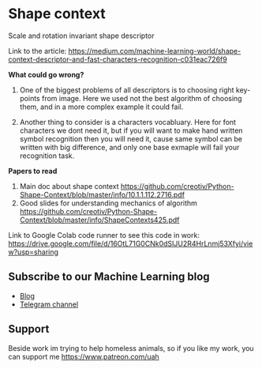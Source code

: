 # Shape context
Scale and rotation invariant shape descriptor

Link to the article: https://medium.com/machine-learning-world/shape-context-descriptor-and-fast-characters-recognition-c031eac726f9

**What could go wrong?**

1. One of the biggest problems of all descriptors is to choosing right key-points from image. Here we used not the best algorithm of choosing them, and in a more complex example it could fail.

2. Another thing to consider is a characters vocabluary. Here for font characters we dont need it, but if you will want to make hand written symbol recognition then you will need it, cause same symbol can be written with big difference, and only one base exmaple will fail your recognition task.

**Papers to read**

1. Main doc about shape context https://github.com/creotiv/Python-Shape-Context/blob/master/info/10.1.1.112.2716.pdf
2. Good slides for understanding mechanics of algorithm https://github.com/creotiv/Python-Shape-Context/blob/master/info/ShapeContexts425.pdf

Link to Google Colab code runner to see this code in work: https://drive.google.com/file/d/16OtL71G0CNk0dSIJU2R4HrLnmj53Xfyi/view?usp=sharing

## Subscribe to our Machine Learning blog
- [Blog](https://medium.com/machine-learning-world)
- [Telegram channel](https://t.me/ml_world)

## Support
Beside work im trying to help homeless animals, so if you like my work, you can support me
https://www.patreon.com/uah
